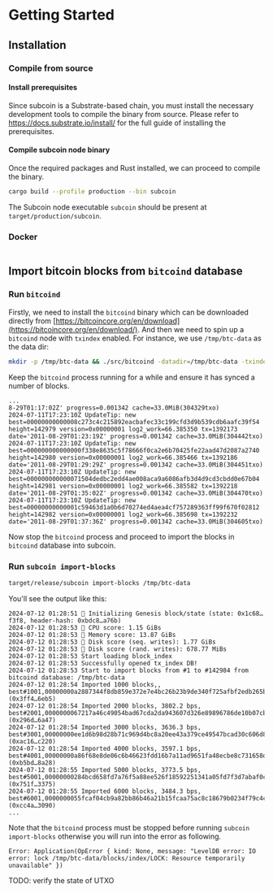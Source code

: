 # Getting Started

## Installation

### Compile from source

#### Install prerequisites

Since subcoin is a Substrate-based chain, you must install the necessary development tools to compile the binary from source.
Please refer to https://docs.substrate.io/install/ for the full guide of installing the prerequisites.

#### Compile subcoin node binary

Once the required packages and Rust installed, we can proceed to compile the binary.

```bash
cargo build --profile production --bin subcoin
```

The Subcoin node executable `subcoin` should be present at `target/production/subcoin`.

### Docker

```
```

## Import bitcoin blocks from `bitcoind` database

### Run `bitcoind`

Firstly, we need to install the `bitcoind` binary which can be downloaded directly from [https://bitcoincore.org/en/download](https://bitcoincore.org/en/download/).
And then we need to spin up a `bitcoind` node with `txindex` enabled. For instance, we use `/tmp/btc-data` as the data dir:

```bash
mkdir -p /tmp/btc-data && ./src/bitcoind -datadir=/tmp/btc-data -txindex
```

Keep the `bitcoind` process running for a while and ensure it has synced a number of blocks.

```
...
8-29T01:17:02Z' progress=0.001342 cache=33.0MiB(304329txo)
2024-07-11T17:23:10Z UpdateTip: new best=00000000000008c273c4c215892eacbafec33c199cfd3d9b539cdb6aafc39f54 height=142979 version=0x00000001 log2_work=66.385350 tx=1392173 date='2011-08-29T01:23:19Z' progress=0.001342 cache=33.0MiB(304442txo)
2024-07-11T17:23:10Z UpdateTip: new best=000000000000000f338e8635c5f78666f0ca2e6b70425fe22aad47d2087a2740 height=142980 version=0x00000001 log2_work=66.385466 tx=1392186 date='2011-08-29T01:29:29Z' progress=0.001342 cache=33.0MiB(304451txo)
2024-07-11T17:23:10Z UpdateTip: new best=000000000000071504dedbc2edd4ae008aca9a6086afb3d4d9cd3cbdd0e67b04 height=142981 version=0x00000001 log2_work=66.385582 tx=1392218 date='2011-08-29T01:35:02Z' progress=0.001342 cache=33.0MiB(304470txo)
2024-07-11T17:23:10Z UpdateTip: new best=00000000000001c59463d1a0b6d70274ed4aea4cf757289363ff99f670f02812 height=142982 version=0x00000001 log2_work=66.385698 tx=1392232 date='2011-08-29T01:37:36Z' progress=0.001342 cache=33.0MiB(304605txo)
```

Now stop the `bitcoind` process and proceed to import the blocks in `bitcoind` database into subcoin.

### Run `subcoin import-blocks`

```bash
target/release/subcoin import-blocks /tmp/btc-data
```

You'll see the output like this:

```
2024-07-12 01:28:51 🔨 Initializing Genesis block/state (state: 0x1c68…f3f8, header-hash: 0xbdc8…a76b)
2024-07-12 01:28:53 🏁 CPU score: 1.15 GiBs
2024-07-12 01:28:53 🏁 Memory score: 13.87 GiBs
2024-07-12 01:28:53 🏁 Disk score (seq. writes): 1.77 GiBs
2024-07-12 01:28:53 🏁 Disk score (rand. writes): 678.77 MiBs
2024-07-12 01:28:53 Start loading block_index
2024-07-12 01:28:53 Successfully opened tx_index DB!
2024-07-12 01:28:53 Start to import blocks from #1 to #142984 from bitcoind database: /tmp/btc-data
2024-07-12 01:28:54 Imported 1000 blocks,, best#1001,00000000a2887344f8db859e372e7e4bc26b23b9de340f725afbf2edb265b4c6 (0x3ff4…6eb5)
2024-07-12 01:28:54 Imported 2000 blocks, 3802.2 bps, best#2001,0000000067217a46c49054bad67cda2da943607d326e89896786de10b07cb7c0 (0x296d…6a47)
2024-07-12 01:28:54 Imported 3000 blocks, 3636.3 bps, best#3001,00000000ee1d6b98d28b71c969d4bc8a20ee43a379ce49547bcad30c606d8845 (0xac16…c220)
2024-07-12 01:28:54 Imported 4000 blocks, 3597.1 bps, best#4001,00000000a86f68e8de06c6b46623fdd16b7a11ad9651fa48ecbe8c731658dc06 (0xb5bd…8a28)
2024-07-12 01:28:55 Imported 5000 blocks, 3773.5 bps, best#5001,00000000284bcd658fd7a76f5a88ee526f18592251341a05fd7f3d7abaf0c3ec (0x751f…3375)
2024-07-12 01:28:55 Imported 6000 blocks, 3484.3 bps, best#6001,0000000055fcaf04cb9a82bb86b46a21b15fcaa75ac8c18679b0234f79c4c615 (0xcc4a…3090)
...
```

Note that the `bitcoind` process must be stopped before running `subcoin import-blocks` otherwise you will run into the error as following.

```
Error: Application(OpError { kind: None, message: "LevelDB error: IO error: lock /tmp/btc-data/blocks/index/LOCK: Resource temporarily unavailable" })
```

TODO: verify the state of UTXO
